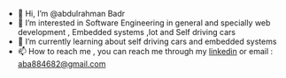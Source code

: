 - 👋 Hi, I’m @abdulrahman Badr
- 👀 I’m interested in Software Engineering in general and specially web development , Embedded systems ,Iot and Self driving cars
- 🌱 I’m currently learning about self driving cars and embedded systems
- 📫 How to reach me , you can reach me through my [linkedin](https://www.linkedin.com/in/abdulrahman-badr/) or email : aba884682@gmail.com


<!---
abdulrahman9901/abdulrahman9901 is a ✨ special ✨ repository because its `README.md` (this file) appears on your GitHub profile.
You can click the Preview link to take a look at your changes.
--->

